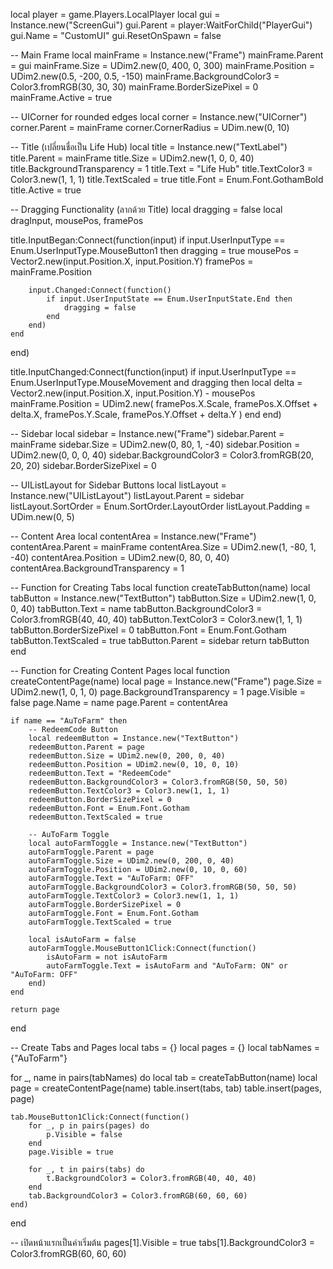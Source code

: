 local player = game.Players.LocalPlayer
local gui = Instance.new("ScreenGui")
gui.Parent = player:WaitForChild("PlayerGui")
gui.Name = "CustomUI"
gui.ResetOnSpawn = false

-- Main Frame
local mainFrame = Instance.new("Frame")
mainFrame.Parent = gui
mainFrame.Size = UDim2.new(0, 400, 0, 300)
mainFrame.Position = UDim2.new(0.5, -200, 0.5, -150)
mainFrame.BackgroundColor3 = Color3.fromRGB(30, 30, 30)
mainFrame.BorderSizePixel = 0
mainFrame.Active = true

-- UICorner for rounded edges
local corner = Instance.new("UICorner")
corner.Parent = mainFrame
corner.CornerRadius = UDim.new(0, 10)

-- Title (เปลี่ยนชื่อเป็น Life Hub)
local title = Instance.new("TextLabel")
title.Parent = mainFrame
title.Size = UDim2.new(1, 0, 0, 40)
title.BackgroundTransparency = 1
title.Text = "Life Hub"
title.TextColor3 = Color3.new(1, 1, 1)
title.TextScaled = true
title.Font = Enum.Font.GothamBold
title.Active = true

-- Dragging Functionality (ลากด้วย Title)
local dragging = false
local dragInput, mousePos, framePos

title.InputBegan:Connect(function(input)
    if input.UserInputType == Enum.UserInputType.MouseButton1 then
        dragging = true
        mousePos = Vector2.new(input.Position.X, input.Position.Y)
        framePos = mainFrame.Position

        input.Changed:Connect(function()
            if input.UserInputState == Enum.UserInputState.End then
                dragging = false
            end
        end)
    end
end)

title.InputChanged:Connect(function(input)
    if input.UserInputType == Enum.UserInputType.MouseMovement and dragging then
        local delta = Vector2.new(input.Position.X, input.Position.Y) - mousePos
        mainFrame.Position = UDim2.new(
            framePos.X.Scale,
            framePos.X.Offset + delta.X,
            framePos.Y.Scale,
            framePos.Y.Offset + delta.Y
        )
    end
end)

-- Sidebar
local sidebar = Instance.new("Frame")
sidebar.Parent = mainFrame
sidebar.Size = UDim2.new(0, 80, 1, -40)
sidebar.Position = UDim2.new(0, 0, 0, 40)
sidebar.BackgroundColor3 = Color3.fromRGB(20, 20, 20)
sidebar.BorderSizePixel = 0

-- UIListLayout for Sidebar Buttons
local listLayout = Instance.new("UIListLayout")
listLayout.Parent = sidebar
listLayout.SortOrder = Enum.SortOrder.LayoutOrder
listLayout.Padding = UDim.new(0, 5)

-- Content Area
local contentArea = Instance.new("Frame")
contentArea.Parent = mainFrame
contentArea.Size = UDim2.new(1, -80, 1, -40)
contentArea.Position = UDim2.new(0, 80, 0, 40)
contentArea.BackgroundTransparency = 1

-- Function for Creating Tabs
local function createTabButton(name)
    local tabButton = Instance.new("TextButton")
    tabButton.Size = UDim2.new(1, 0, 0, 40)
    tabButton.Text = name
    tabButton.BackgroundColor3 = Color3.fromRGB(40, 40, 40)
    tabButton.TextColor3 = Color3.new(1, 1, 1)
    tabButton.BorderSizePixel = 0
    tabButton.Font = Enum.Font.Gotham
    tabButton.TextScaled = true
    tabButton.Parent = sidebar
    return tabButton
end

-- Function for Creating Content Pages
local function createContentPage(name)
    local page = Instance.new("Frame")
    page.Size = UDim2.new(1, 0, 1, 0)
    page.BackgroundTransparency = 1
    page.Visible = false
    page.Name = name
    page.Parent = contentArea
    
    if name == "AuToFarm" then
        -- RedeemCode Button
        local redeemButton = Instance.new("TextButton")
        redeemButton.Parent = page
        redeemButton.Size = UDim2.new(0, 200, 0, 40)
        redeemButton.Position = UDim2.new(0, 10, 0, 10)
        redeemButton.Text = "RedeemCode"
        redeemButton.BackgroundColor3 = Color3.fromRGB(50, 50, 50)
        redeemButton.TextColor3 = Color3.new(1, 1, 1)
        redeemButton.BorderSizePixel = 0
        redeemButton.Font = Enum.Font.Gotham
        redeemButton.TextScaled = true
        
        -- AuToFarm Toggle
        local autoFarmToggle = Instance.new("TextButton")
        autoFarmToggle.Parent = page
        autoFarmToggle.Size = UDim2.new(0, 200, 0, 40)
        autoFarmToggle.Position = UDim2.new(0, 10, 0, 60)
        autoFarmToggle.Text = "AuToFarm: OFF"
        autoFarmToggle.BackgroundColor3 = Color3.fromRGB(50, 50, 50)
        autoFarmToggle.TextColor3 = Color3.new(1, 1, 1)
        autoFarmToggle.BorderSizePixel = 0
        autoFarmToggle.Font = Enum.Font.Gotham
        autoFarmToggle.TextScaled = true
        
        local isAutoFarm = false
        autoFarmToggle.MouseButton1Click:Connect(function()
            isAutoFarm = not isAutoFarm
            autoFarmToggle.Text = isAutoFarm and "AuToFarm: ON" or "AuToFarm: OFF"
        end)
    end
    
    return page
end

-- Create Tabs and Pages
local tabs = {}
local pages = {}
local tabNames = {"AuToFarm"}

for _, name in pairs(tabNames) do
    local tab = createTabButton(name)
    local page = createContentPage(name)
    table.insert(tabs, tab)
    table.insert(pages, page)
    
    tab.MouseButton1Click:Connect(function()
        for _, p in pairs(pages) do
            p.Visible = false
        end
        page.Visible = true
        
        for _, t in pairs(tabs) do
            t.BackgroundColor3 = Color3.fromRGB(40, 40, 40)
        end
        tab.BackgroundColor3 = Color3.fromRGB(60, 60, 60)
    end)
end

-- เปิดหน้าแรกเป็นค่าเริ่มต้น
pages[1].Visible = true
tabs[1].BackgroundColor3 = Color3.fromRGB(60, 60, 60)
